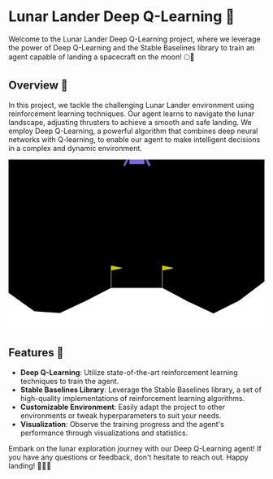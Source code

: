 # Lunar Lander Deep Q-Learning 🚀

Welcome to the Lunar Lander Deep Q-Learning project, where we leverage the power of Deep Q-Learning and the Stable Baselines library to train an agent capable of landing a spacecraft on the moon! 🌕🚀

## Overview 📖

In this project, we tackle the challenging Lunar Lander environment using reinforcement learning techniques. Our agent learns to navigate the lunar landscape, adjusting thrusters to achieve a smooth and safe landing. We employ Deep Q-Learning, a powerful algorithm that combines deep neural networks with Q-learning, to enable our agent to make intelligent decisions in a complex and dynamic environment.

![](lander_a2c.gif)
## Features 🌟

- **Deep Q-Learning**: Utilize state-of-the-art reinforcement learning techniques to train the agent.
- **Stable Baselines Library**: Leverage the Stable Baselines library, a set of high-quality implementations of reinforcement learning algorithms.
- **Customizable Environment**: Easily adapt the project to other environments or tweak hyperparameters to suit your needs.
- **Visualization**: Observe the training progress and the agent's performance through visualizations and statistics.


Embark on the lunar exploration journey with our Deep Q-Learning agent! If you have any questions or feedback, don't hesitate to reach out. Happy landing! 🌌👨‍🚀


